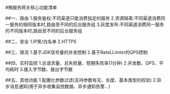#微服务网关核心功能清单

##一、路由
1.服务鉴权:不同渠道只能消费指定的服务
2.资源隔离:不同渠道消费同一服务的相同版本时,路由至不同的后台服务组
3.灰度发布:不同渠道消费同一服务的不同版本时,路由至不同的后台服务组

##二、安全
1.IP黑/白名单
2.HTTPS

##三、限流
1.基于JDK信号量的并发控制
2.基于RateLLimter的QPS控制

##四、实时监控
1.总请求量、总失败量、短期失败率(1分钟)
2.并发数、QPS、平均耗时
3.接入字节数、接出字节数

##五、其他功能
1.配置化参数过滤(支持参数有无、长度、基本类型的校验)
2.异步消息通知(用于异步收集监控数据、异步通知告警...)
